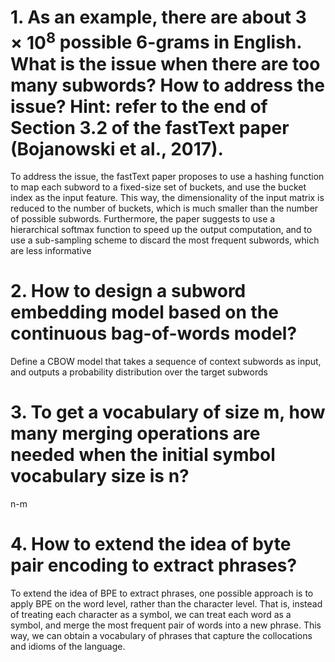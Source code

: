 # 1. As an example, there are about $3\times 10^8$ possible 6-grams in English. What is the issue when there are too many subwords? How to address the issue? Hint: refer to the end of Section 3.2 of the fastText paper (Bojanowski et al., 2017).

To address the issue, the fastText paper proposes to use a hashing function to map each subword to a fixed-size set of buckets, and use the bucket index as the input feature. This way, the dimensionality of the input matrix is reduced to the number of buckets, which is much smaller than the number of possible subwords. Furthermore, the paper suggests to use a hierarchical softmax function to speed up the output computation, and to use a sub-sampling scheme to discard the most frequent subwords, which are less informative

# 2. How to design a subword embedding model based on the continuous bag-of-words model?

Define a CBOW model that takes a sequence of context subwords as input, and outputs a probability distribution over the target subwords

# 3. To get a vocabulary of size m, how many merging operations are needed when the initial symbol vocabulary size is n?

n-m

# 4. How to extend the idea of byte pair encoding to extract phrases?

To extend the idea of BPE to extract phrases, one possible approach is to apply BPE on the word level, rather than the character level. That is, instead of treating each character as a symbol, we can treat each word as a symbol, and merge the most frequent pair of words into a new phrase. This way, we can obtain a vocabulary of phrases that capture the collocations and idioms of the language.

